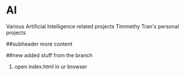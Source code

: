 # AI
Various Artificial Intelligence related projects
Timmethy Tran's personal projects

##subheader
more content

##new added stuff from the branch
1. open index.html in ur browser